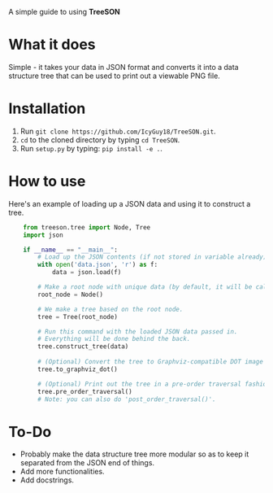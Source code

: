 A simple guide to using **TreeSON**

# What it does

Simple - it takes your data in JSON format and converts it into a data structure tree that can be used to print out a viewable PNG file.

# Installation

1. Run `git clone https://github.com/IcyGuy18/TreeSON.git`.
2. `cd` to the cloned directory by typing `cd TreeSON`.
3. Run `setup.py` by typing: `pip install -e .`.

# How to use

Here's an example of loading up a JSON data and using it to construct a tree.

```py
    from treeson.tree import Node, Tree
    import json

    if __name__ == "__main__":
        # Load up the JSON contents (if not stored in variable already).
        with open('data.json', 'r') as f:
            data = json.load(f)

        # Make a root node with unique data (by default, it will be called 'unq_root').
        root_node = Node()

        # We make a tree based on the root node.
        tree = Tree(root_node)

        # Run this command with the loaded JSON data passed in.
        # Everything will be done behind the back.
        tree.construct_tree(data)
        
        # (Optional) Convert the tree to Graphviz-compatible DOT image (as well as a PNG image).
        tree.to_graphviz_dot()

        # (Optional) Print out the tree in a pre-order traversal fashion.
        tree.pre_order_traversal()
        # Note: you can also do 'post_order_traversal()'.
```

# To-Do

- Probably make the data structure tree more modular so as to keep it separated from the JSON end of things.
- Add more functionalities.
- Add docstrings.